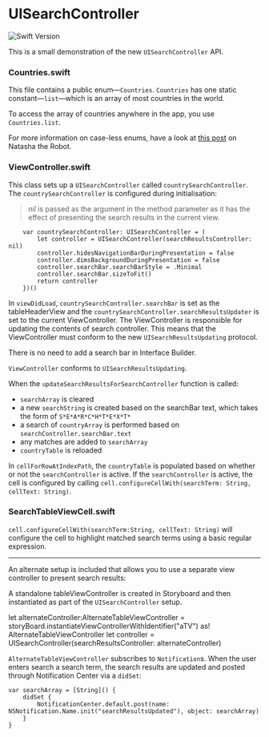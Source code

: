 # UISearchController
![](https://img.shields.io/badge/Swift-3-%23FD3C33.svg "Swift Version")

This is a small demonstration of the new `UISearchController` API. 

### Countries.swift
This file contains a public enum—`Countries`. `Countries` has one static constant—`list`—which is an array of most countries in the world.

To access the array of countries anywhere in the app, you use `Countries.list`.

For more information on case-less enums, have a look at [this post](https://www.natashatherobot.com/swift-enum-no-cases/ "Natasha the Robot") on Natasha the Robot.

### ViewController.swift
This class sets up a `UISearchController` called `countrySearchController`. The `countrySearchController` is configured during initialisation:

> *nil* is passed as the argument in the method parameter as it has the effect of presenting the search results in the current view.

        var countrySearchController: UISearchController = (
            let controller = UISearchController(searchResultsController: nil)
            controller.hidesNavigationBarDuringPresentation = false
            controller.dimsBackgroundDuringPresentation = false
            controller.searchBar.searchBarStyle = .Minimal
            controller.searchBar.sizeToFit()
            return controller
        })()


In `viewDidLoad`, `countrySearchController.searchBar` is  set as the tableHeaderView and the `countrySearchController.searchResultsUpdater` is set to the current ViewController. The ViewController is responsible for updating the contents of search controller. This means that the ViewController must conform to the new `UISearchResultsUpdating` protocol. 

There is no need to add a search bar in Interface Builder.

`ViewController` conforms to `UISearchResultsUpdating`.

When the `updateSearchResultsForSearchController` function is called:
- `searchArray` is cleared
- a new `searchString` is created based on the searchBar text, which takes the form of `S*E*A*R*C*H*T*E*X*T*`
- a search of `countryArray` is performed based on `searchController.searchBar.text`
- any matches are added to `searchArray`
- `countryTable` is reloaded

In `cellForRowAtIndexPath`, the `countryTable` is populated based on whether or not the `searchController` is active. If the `searchController` is active, the cell is configured by calling 
`cell.configureCellWith(searchTerm: String, cellText: String)`. 


### SearchTableViewCell.swift
`cell.configureCellWith(searchTerm:String, cellText: String)` will configure the cell to highlight matched search terms using a basic regular expression.

---

An alternate setup is included that allows you to use a separate view controller to present search results:

A standalone tableViewController is created in Storyboard and then instantiated as part of the `UISearchController` setup.

let alternateController:AlternateTableViewController = storyBoard.instantiateViewControllerWithIdentifier("aTV") as! AlternateTableViewController
let controller = UISearchController(searchResultsController: alternateController)

`AlternateTableViewController` subscribes to `Notification`s. When the user enters search a search term, the search results are updated and posted through Notification Center via a `didSet`:

```
var searchArray = [String]() {
    didSet {
        NotificationCenter.default.post(name: NSNotification.Name.init("searchResultsUpdated"), object: searchArray)
    }
}
```


